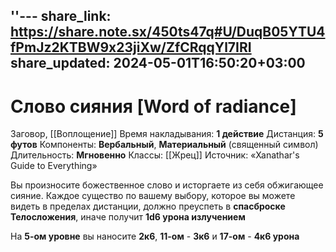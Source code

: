 ''---
share_link: https://share.note.sx/450ts47q#U/DuqB05YTU4fPmJz2KTBW9x23jiXw/ZfCRqqYl7IRI
share_updated: 2024-05-01T16:50:20+03:00
---
# Слово сияния [Word of radiance]
Заговор, [[Воплощение]]
Время накладывания: **1 действие**
Дистанция: **5 футов**
Компоненты: **Вербальный**, **Материальный** (священный символ)
Длительность: **Мгновенно**
Классы: [[Жрец]]
Источник: «Xanathar's Guide to Everything»

Вы произносите божественное слово и исторгаете из себя обжигающее сияние. Каждое существо по вашему выбору, которое вы можете видеть в пределах дистанции, должно преуспеть в **спасброске Телосложения**, иначе получит **1d6 урона излучением**
  
На **5-ом уровне** вы наносите **2к6**, **11-ом** - **3к6** и **17-ом** - **4к6 урона**